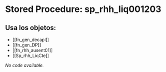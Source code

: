 # Stored Procedure: sp_rhh_liq001203

## Usa los objetos:
- [[fn_gen_decapl]]
- [[fn_gen_DP]]
- [[fn_rhh_ausent01]]
- [[Sp_rhh_LiqCte]]

*No code available.*
